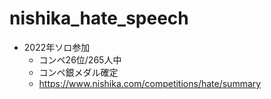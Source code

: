 # nishika_hate_speech
- 2022年ソロ参加
  - コンペ26位/265人中
  - コンペ銀メダル確定
  - https://www.nishika.com/competitions/hate/summary
